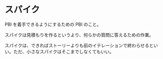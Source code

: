 # スパイク

PBI を着手できるようにするための PBI のこと。

スパイクは見積もりを作るというより、何らかの質問に答えるための作業。

スパイクは、できればストーリーよりも前のイテレーションで終わらせるといい。ただ、小さなスパイクはそこまでしなくてもいい。
